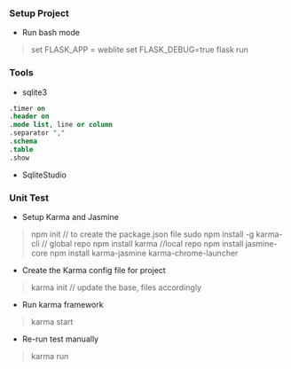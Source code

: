 ### Setup Project
* Run bash mode
> set FLASK_APP = weblite
> set FLASK_DEBUG=true
> flask run

### Tools
* sqlite3
``` sql
.timer on
.header on
.mode list, line or column
.separator ","
.schema
.table
.show

```

* SqliteStudio

### Unit Test
* Setup Karma and Jasmine
> npm init // to create the package.json file
> sudo npm install -g karma-cli // global repo
> npm install karma //local repo
> npm install jasmine-core
> npm install karma-jasmine karma-chrome-launcher
* Create the Karma config file for project
> karma init // update the base, files accordingly
* Run karma framework
> karma start
* Re-run test manually
> karma run




